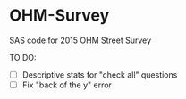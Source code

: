 # OHM-Survey
SAS code for 2015 OHM Street Survey

TO DO:
- [ ] Descriptive stats for "check all" questions
- [ ] Fix "back of the y" error
